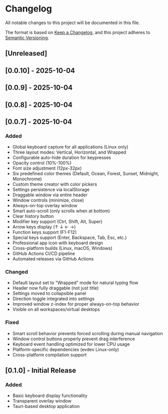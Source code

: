 # Changelog

All notable changes to this project will be documented in this file.

The format is based on [Keep a Changelog](https://keepachangelog.com/en/1.0.0/),
and this project adheres to [Semantic Versioning](https://semver.org/spec/v2.0.0.html).

## [Unreleased]

## [0.0.10] - 2025-10-04

## [0.0.9] - 2025-10-04

## [0.0.8] - 2025-10-04

## [0.0.7] - 2025-10-04

### Added

- Global keyboard capture for all applications (Linux only)
- Three layout modes: Vertical, Horizontal, and Wrapped
- Configurable auto-hide duration for keypresses
- Opacity control (10%-100%)
- Font size adjustment (12px-32px)
- Six predefined color themes (Default, Ocean, Forest, Sunset, Midnight, Monochrome)
- Custom theme creator with color pickers
- Settings persistence via localStorage
- Draggable window via entire header
- Window controls (minimize, close)
- Always-on-top overlay window
- Smart auto-scroll (only scrolls when at bottom)
- Clear history button
- Modifier key support (Ctrl, Shift, Alt, Super)
- Arrow keys display (↑ ↓ ← →)
- Function keys support (F1-F12)
- Special keys support (Enter, Backspace, Tab, Esc, etc.)
- Professional app icon with keyboard design
- Cross-platform builds (Linux, macOS, Windows)
- GitHub Actions CI/CD pipeline
- Automated releases via GitHub Actions

### Changed

- Default layout set to "Wrapped" mode for natural typing flow
- Header now fully draggable (not just title)
- Settings moved to collapsible panel
- Direction toggle integrated into settings
- Improved window z-index for proper always-on-top behavior
- Visible on all workspaces/virtual desktops

### Fixed

- Smart scroll behavior prevents forced scrolling during manual navigation
- Window control buttons properly prevent drag interference
- Keyboard event handling optimized for lower CPU usage
- Platform-specific dependencies (evdev Linux-only)
- Cross-platform compilation support

## [0.1.0] - Initial Release

### Added

- Basic keyboard display functionality
- Transparent overlay window
- Tauri-based desktop application
